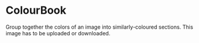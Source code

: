 # ColourBook
Group together the colors of an image into similarly-coloured sections. This image has to be uploaded or downloaded.
